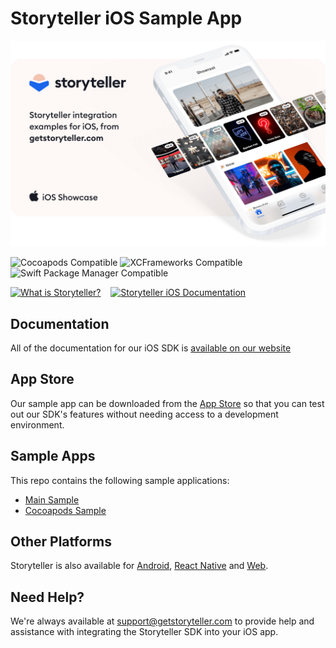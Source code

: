 # Storyteller iOS Sample App

<a href="https://getstoryteller.com" target="_blank">
  <img alt="Storyteller integration examples for iOS, from getstoryteller.com" src="img/readme-cover.png">
</a>

![Cocoapods Compatible](https://img.shields.io/badge/Cocoapods-Compatible-green?logo=cocoapods)
![XCFrameworks Compatible](https://img.shields.io/badge/XCFrameworks-Compatible-green)
![Swift Package Manager Compatible](https://img.shields.io/badge/Swift%20Package%20Manager-Compatible-green)

<p>
  <a href="https://getstoryteller.com" target="_blank"><img alt="What is Storyteller?" src="img/what-is-storyteller-btn.png" width="302" height="48"></a>&nbsp;&nbsp;&nbsp;
  <a href="https://docs.getstoryteller.com/documents/ios-sdk" target="_blank"><img alt="Storyteller iOS Documentation" src="img/docs-btn.png" width="272" height="48"></a>
</p>

## Documentation

All of the documentation for our iOS SDK is [available on our website](https://www.getstoryteller.com/documentation/ios/quickstart)

## App Store

Our sample app can be downloaded from the [App Store](https://apps.apple.com/md/app/storyteller-showcase/id6470821630) so that you can test out our SDK's features without needing access to a development environment.

## Sample Apps

This repo contains the following sample applications:

- [Main Sample](https://github.com/getstoryteller/storyteller-sample-ios/tree/main/main)
- [Cocoapods Sample](https://github.com/getstoryteller/storyteller-sample-ios/tree/main/cocoapods)

## Other Platforms

Storyteller is also available for [Android](https://github.com/getstoryteller/storyteller-sample-android), [React Native](https://github.com/getstoryteller/storyteller-sdk-react-native) and [Web](https://github.com/getstoryteller/storyteller-sample-web).

## Need Help?

We're always available at [support@getstoryteller.com](mailto:support@getstoryteller.com?Subject=iOS%20Sample%20App) to provide help and assistance with integrating the Storyteller SDK into your iOS app.

